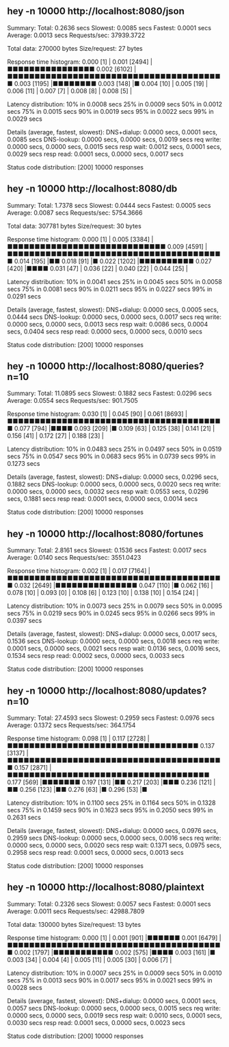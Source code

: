 ##  hey -n 10000 http://localhost:8080/json

Summary:
  Total:	0.2636 secs
  Slowest:	0.0085 secs
  Fastest:	0.0001 secs
  Average:	0.0013 secs
  Requests/sec:	37939.3722
  
  Total data:	270000 bytes
  Size/request:	27 bytes

Response time histogram:
  0.000 [1]	|
  0.001 [2494]	|■■■■■■■■■■■■■■■■
  0.002 [6102]	|■■■■■■■■■■■■■■■■■■■■■■■■■■■■■■■■■■■■■■■■
  0.003 [1195]	|■■■■■■■■
  0.003 [148]	|■
  0.004 [10]	|
  0.005 [19]	|
  0.006 [11]	|
  0.007 [7]	|
  0.008 [8]	|
  0.008 [5]	|


Latency distribution:
  10% in 0.0008 secs
  25% in 0.0009 secs
  50% in 0.0012 secs
  75% in 0.0015 secs
  90% in 0.0019 secs
  95% in 0.0022 secs
  99% in 0.0029 secs

Details (average, fastest, slowest):
  DNS+dialup:	0.0000 secs, 0.0001 secs, 0.0085 secs
  DNS-lookup:	0.0000 secs, 0.0000 secs, 0.0019 secs
  req write:	0.0000 secs, 0.0000 secs, 0.0015 secs
  resp wait:	0.0012 secs, 0.0001 secs, 0.0029 secs
  resp read:	0.0001 secs, 0.0000 secs, 0.0017 secs

Status code distribution:
  [200]	10000 responses



##  hey -n 10000 http://localhost:8080/db

Summary:
  Total:	1.7378 secs
  Slowest:	0.0444 secs
  Fastest:	0.0005 secs
  Average:	0.0087 secs
  Requests/sec:	5754.3666
  
  Total data:	307781 bytes
  Size/request:	30 bytes

Response time histogram:
  0.000 [1]	|
  0.005 [3384]	|■■■■■■■■■■■■■■■■■■■■■■■■■■■■■
  0.009 [4591]	|■■■■■■■■■■■■■■■■■■■■■■■■■■■■■■■■■■■■■■■■
  0.014 [195]	|■■
  0.018 [91]	|■
  0.022 [1202]	|■■■■■■■■■■
  0.027 [420]	|■■■■
  0.031 [47]	|
  0.036 [22]	|
  0.040 [22]	|
  0.044 [25]	|


Latency distribution:
  10% in 0.0041 secs
  25% in 0.0045 secs
  50% in 0.0058 secs
  75% in 0.0081 secs
  90% in 0.0211 secs
  95% in 0.0227 secs
  99% in 0.0291 secs

Details (average, fastest, slowest):
  DNS+dialup:	0.0000 secs, 0.0005 secs, 0.0444 secs
  DNS-lookup:	0.0000 secs, 0.0000 secs, 0.0017 secs
  req write:	0.0000 secs, 0.0000 secs, 0.0013 secs
  resp wait:	0.0086 secs, 0.0004 secs, 0.0404 secs
  resp read:	0.0000 secs, 0.0000 secs, 0.0010 secs

Status code distribution:
  [200]	10000 responses



##  hey -n 10000 http://localhost:8080/queries?n=10

Summary:
  Total:	11.0895 secs
  Slowest:	0.1882 secs
  Fastest:	0.0296 secs
  Average:	0.0554 secs
  Requests/sec:	901.7505
  

Response time histogram:
  0.030 [1]	|
  0.045 [90]	|
  0.061 [8693]	|■■■■■■■■■■■■■■■■■■■■■■■■■■■■■■■■■■■■■■■■
  0.077 [794]	|■■■■
  0.093 [209]	|■
  0.109 [63]	|
  0.125 [38]	|
  0.141 [21]	|
  0.156 [41]	|
  0.172 [27]	|
  0.188 [23]	|


Latency distribution:
  10% in 0.0483 secs
  25% in 0.0497 secs
  50% in 0.0519 secs
  75% in 0.0547 secs
  90% in 0.0683 secs
  95% in 0.0739 secs
  99% in 0.1273 secs

Details (average, fastest, slowest):
  DNS+dialup:	0.0000 secs, 0.0296 secs, 0.1882 secs
  DNS-lookup:	0.0000 secs, 0.0000 secs, 0.0020 secs
  req write:	0.0000 secs, 0.0000 secs, 0.0032 secs
  resp wait:	0.0553 secs, 0.0296 secs, 0.1881 secs
  resp read:	0.0001 secs, 0.0000 secs, 0.0014 secs

Status code distribution:
  [200]	10000 responses



##  hey -n 10000 http://localhost:8080/fortunes

Summary:
  Total:	2.8161 secs
  Slowest:	0.1536 secs
  Fastest:	0.0017 secs
  Average:	0.0140 secs
  Requests/sec:	3551.0423
  

Response time histogram:
  0.002 [1]	|
  0.017 [7164]	|■■■■■■■■■■■■■■■■■■■■■■■■■■■■■■■■■■■■■■■■
  0.032 [2649]	|■■■■■■■■■■■■■■■
  0.047 [110]	|■
  0.062 [16]	|
  0.078 [10]	|
  0.093 [0]	|
  0.108 [6]	|
  0.123 [10]	|
  0.138 [10]	|
  0.154 [24]	|


Latency distribution:
  10% in 0.0073 secs
  25% in 0.0079 secs
  50% in 0.0095 secs
  75% in 0.0219 secs
  90% in 0.0245 secs
  95% in 0.0266 secs
  99% in 0.0397 secs

Details (average, fastest, slowest):
  DNS+dialup:	0.0000 secs, 0.0017 secs, 0.1536 secs
  DNS-lookup:	0.0000 secs, 0.0000 secs, 0.0018 secs
  req write:	0.0001 secs, 0.0000 secs, 0.0021 secs
  resp wait:	0.0136 secs, 0.0016 secs, 0.1534 secs
  resp read:	0.0002 secs, 0.0000 secs, 0.0033 secs

Status code distribution:
  [200]	10000 responses



##  hey -n 10000 http://localhost:8080/updates?n=10

Summary:
  Total:	27.4593 secs
  Slowest:	0.2959 secs
  Fastest:	0.0976 secs
  Average:	0.1372 secs
  Requests/sec:	364.1754
  

Response time histogram:
  0.098 [1]	|
  0.117 [2728]	|■■■■■■■■■■■■■■■■■■■■■■■■■■■■■■■■■■■
  0.137 [3137]	|■■■■■■■■■■■■■■■■■■■■■■■■■■■■■■■■■■■■■■■■
  0.157 [2871]	|■■■■■■■■■■■■■■■■■■■■■■■■■■■■■■■■■■■■■
  0.177 [569]	|■■■■■■■
  0.197 [131]	|■■
  0.217 [203]	|■■■
  0.236 [121]	|■■
  0.256 [123]	|■■
  0.276 [63]	|■
  0.296 [53]	|■


Latency distribution:
  10% in 0.1100 secs
  25% in 0.1164 secs
  50% in 0.1328 secs
  75% in 0.1459 secs
  90% in 0.1623 secs
  95% in 0.2050 secs
  99% in 0.2631 secs

Details (average, fastest, slowest):
  DNS+dialup:	0.0000 secs, 0.0976 secs, 0.2959 secs
  DNS-lookup:	0.0000 secs, 0.0000 secs, 0.0016 secs
  req write:	0.0000 secs, 0.0000 secs, 0.0020 secs
  resp wait:	0.1371 secs, 0.0975 secs, 0.2958 secs
  resp read:	0.0001 secs, 0.0000 secs, 0.0013 secs

Status code distribution:
  [200]	10000 responses



##  hey -n 10000 http://localhost:8080/plaintext

Summary:
  Total:	0.2326 secs
  Slowest:	0.0057 secs
  Fastest:	0.0001 secs
  Average:	0.0011 secs
  Requests/sec:	42988.7809
  
  Total data:	130000 bytes
  Size/request:	13 bytes

Response time histogram:
  0.000 [1]	|
  0.001 [901]	|■■■■■■
  0.001 [6479]	|■■■■■■■■■■■■■■■■■■■■■■■■■■■■■■■■■■■■■■■■
  0.002 [1797]	|■■■■■■■■■■■
  0.002 [575]	|■■■■
  0.003 [161]	|■
  0.003 [34]	|
  0.004 [4]	|
  0.005 [11]	|
  0.005 [30]	|
  0.006 [7]	|


Latency distribution:
  10% in 0.0007 secs
  25% in 0.0009 secs
  50% in 0.0010 secs
  75% in 0.0013 secs
  90% in 0.0017 secs
  95% in 0.0021 secs
  99% in 0.0028 secs

Details (average, fastest, slowest):
  DNS+dialup:	0.0000 secs, 0.0001 secs, 0.0057 secs
  DNS-lookup:	0.0000 secs, 0.0000 secs, 0.0015 secs
  req write:	0.0000 secs, 0.0000 secs, 0.0019 secs
  resp wait:	0.0010 secs, 0.0001 secs, 0.0030 secs
  resp read:	0.0001 secs, 0.0000 secs, 0.0023 secs

Status code distribution:
  [200]	10000 responses



